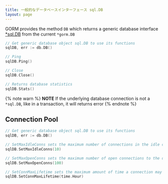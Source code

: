 ```yaml
---
title: 一般的なデータベースインターフェース sql.DB
layout: page
---
```


GORM provides the method `DB` which returns a generic database interface [\*sql.DB](https://pkg.go.dev/database/sql#DB) from the current `*gorm.DB`

```go
// Get generic database object sql.DB to use its functions
sqlDB, err := db.DB()

// Ping
sqlDB.Ping()

// Close
sqlDB.Close()

// Returns database statistics
sqlDB.Stats()
```

{% note warn %}
**NOTE** If the underlying database connection is not a `*sql.DB`, like in a transaction, it will returns error
{% endnote %}

## Connection Pool

```go
// Get generic database object sql.DB to use its functions
sqlDB, err := db.DB()

// SetMaxIdleConns sets the maximum number of connections in the idle connection pool.
sqlDB.SetMaxIdleConns(10)

// SetMaxOpenConns sets the maximum number of open connections to the database.
sqlDB.SetMaxOpenConns(100)

// SetConnMaxLifetime sets the maximum amount of time a connection may be reused.
sqlDB.SetConnMaxLifetime(time.Hour)
```
